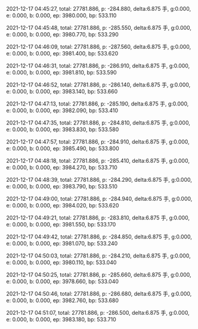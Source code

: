 2021-12-17 04:45:27, total: 27781.886, p: -284.880, delta:6.875 手, g:0.000, e: 0.000, b: 0.000, ep: 3980.000, bp: 533.110

2021-12-17 04:45:48, total: 27781.886, p: -285.550, delta:6.875 手, g:0.000, e: 0.000, b: 0.000, ep: 3980.770, bp: 533.290

2021-12-17 04:46:09, total: 27781.886, p: -287.560, delta:6.875 手, g:0.000, e: 0.000, b: 0.000, ep: 3981.400, bp: 533.620

2021-12-17 04:46:31, total: 27781.886, p: -286.910, delta:6.875 手, g:0.000, e: 0.000, b: 0.000, ep: 3981.810, bp: 533.590

2021-12-17 04:46:52, total: 27781.886, p: -286.140, delta:6.875 手, g:0.000, e: 0.000, b: 0.000, ep: 3983.140, bp: 533.660

2021-12-17 04:47:13, total: 27781.886, p: -285.190, delta:6.875 手, g:0.000, e: 0.000, b: 0.000, ep: 3982.090, bp: 533.410

2021-12-17 04:47:35, total: 27781.886, p: -284.810, delta:6.875 手, g:0.000, e: 0.000, b: 0.000, ep: 3983.830, bp: 533.580

2021-12-17 04:47:57, total: 27781.886, p: -284.910, delta:6.875 手, g:0.000, e: 0.000, b: 0.000, ep: 3985.490, bp: 533.800

2021-12-17 04:48:18, total: 27781.886, p: -285.410, delta:6.875 手, g:0.000, e: 0.000, b: 0.000, ep: 3984.270, bp: 533.710

2021-12-17 04:48:39, total: 27781.886, p: -284.290, delta:6.875 手, g:0.000, e: 0.000, b: 0.000, ep: 3983.790, bp: 533.510

2021-12-17 04:49:00, total: 27781.886, p: -284.940, delta:6.875 手, g:0.000, e: 0.000, b: 0.000, ep: 3984.020, bp: 533.620

2021-12-17 04:49:21, total: 27781.886, p: -283.810, delta:6.875 手, g:0.000, e: 0.000, b: 0.000, ep: 3981.550, bp: 533.170

2021-12-17 04:49:42, total: 27781.886, p: -284.850, delta:6.875 手, g:0.000, e: 0.000, b: 0.000, ep: 3981.070, bp: 533.240

2021-12-17 04:50:03, total: 27781.886, p: -284.210, delta:6.875 手, g:0.000, e: 0.000, b: 0.000, ep: 3980.110, bp: 533.040

2021-12-17 04:50:25, total: 27781.886, p: -285.660, delta:6.875 手, g:0.000, e: 0.000, b: 0.000, ep: 3978.660, bp: 533.040

2021-12-17 04:50:46, total: 27781.886, p: -286.680, delta:6.875 手, g:0.000, e: 0.000, b: 0.000, ep: 3982.760, bp: 533.680

2021-12-17 04:51:07, total: 27781.886, p: -286.500, delta:6.875 手, g:0.000, e: 0.000, b: 0.000, ep: 3983.180, bp: 533.710
